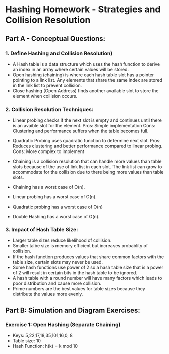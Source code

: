 # Hashing Homework - Strategies and Collision Resolution

## Part A - Conceptual Questions:
### 1. Define Hashing and Collision Resolution)
- A Hash table is a data structure which uses the hash function to derive an index in an array where certain values will be stored.
- Open hashing (chaining) is where each hash table slot has a pointer pointing to a link list. Any elements that share
  the same index are stored in the link list to prevent collision.
- Close hashing (Open Address) finds another available slot to store the element when collision occurs.

### 2. Collision Resolution Techniques:
- Linear probing checks if the next slot is empty and continues until there is an avaible slot for the element.
  Pros: Simple implementation
  Cons: Clustering and performance suffers when the table becomes full.

- Quadratic Probing uses quadratic function to determine next slot.
  Pros: Reduces clustering and better performance compared to linear probing.
  Cons: More complex to implement

- Chaining is a collision resolution that can handle more values than table slots because of the use of link list in each slot.
  The link list can grow to accommodate for the collision due to there being more values than table slots. 
- Chaining has a worst case of O(n).
- Linear probing has a worst case of O(n).
- Quadratic probing has a worst case of O(n)
- Double Hashing has a worst case of O(n).

### 3. Impact of Hash Table Size:
- Larger table sizes reduce likelihood of collision.
- Smaller talbe size is memory efficient but increases probablity of collision.
- If the hash function produces values that share common factors with the table size, certain slots may never be used.
- Some hash functions use power of 2 so a hash table size that is a power of 2 will result in certain bits in the hash table to be ignored.
- A hash table with a round number will have many factors which leads to poor distribution and cause more collision.
- Prime numbers are the best values for table sizes because they distribute the values more evenly.

## Part B: Simulation and Diagram Exercises:
### Exercise 1: Open Hashing (Separate Chaining)
- Keys: 5,22,17,18,35,101,16,0, 8
- Table size: 10
- Hash Function: h(k) = k mod 10

